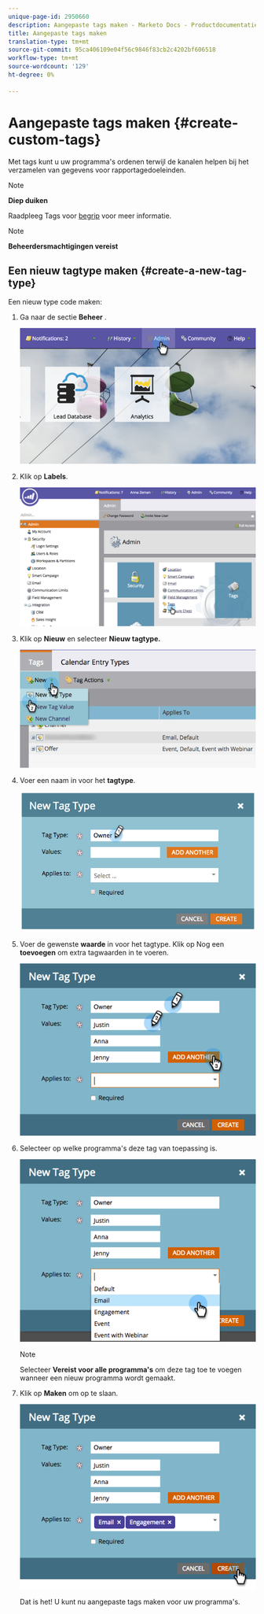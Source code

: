 ```yaml
---
unique-page-id: 2950660
description: Aangepaste tags maken - Marketo Docs - Productdocumentatie
title: Aangepaste tags maken
translation-type: tm+mt
source-git-commit: 95ca406109e04f56c9846f83cb2c4202bf606518
workflow-type: tm+mt
source-wordcount: '129'
ht-degree: 0%

---
```



# Aangepaste tags maken {#create-custom-tags}

Met tags kunt u uw programma&#39;s ordenen terwijl de kanalen helpen bij het verzamelen van gegevens voor rapportagedoeleinden.

>[!NOTE]
>
>**Diep duiken**
>
>Raadpleeg Tags voor [begrip](../../../product-docs/core-marketo-concepts/programs/working-with-programs/understanding-tags.md) voor meer informatie.

>[!NOTE]
>
>**Beheerdersmachtigingen vereist**

## Een nieuw tagtype maken {#create-a-new-tag-type}

Een nieuw type code maken:

1. Ga naar de sectie **Beheer** .

   ![](assets/image2015-4-23-14-3a37-3a48.png)

1. Klik op **Labels**.

   ![](assets/image2015-4-23-14-3a41-3a18.png)

1. Klik op **Nieuw** en selecteer **Nieuw tagtype.**

   ![](assets/image2015-4-23-14-3a42-3a45.png)

1. Voer een naam in voor het **tagtype**.

   ![](assets/image2015-4-23-14-3a48-3a58.png)

1. Voer de gewenste **waarde** in voor het tagtype. Klik op Nog een **toevoegen** om extra tagwaarden in te voeren.

   ![](assets/image2015-4-22-11-3a30-3a30.png)

1. Selecteer op welke programma&#39;s deze tag van toepassing is.

   ![](assets/image2015-4-22-11-3a39-3a7.png)

   >[!NOTE]
   >
   >Selecteer **Vereist voor alle programma&#39;s** om deze tag toe te voegen wanneer een nieuw programma wordt gemaakt.

1. Klik op **Maken** om op te slaan.

   ![](assets/image2015-4-22-11-3a38-3a34.png)

   Dat is het! U kunt nu aangepaste tags maken voor uw programma&#39;s.
